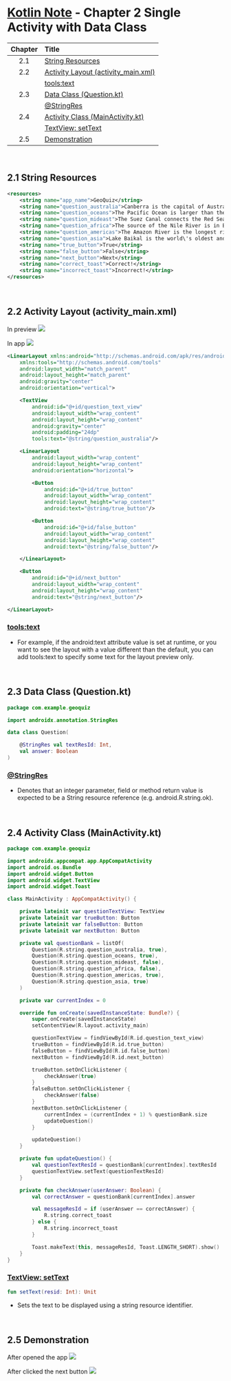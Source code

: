 # [Kotlin Note](../../README.md) - Chapter 2 Single Activity with Data Class
| Chapter | Title |
| :-: | :- |
| 2.1 | [String Resources](#21-string-resources) |
| 2.2 | [Activity Layout (activity_main.xml)](#22-activity-layout-activity_mainxml) |
|  | [tools:text](#toolstext) |
| 2.3 | [Data Class (Question.kt)](#23-data-class-questionkt) |
|  | [@StringRes](#stringres) |
| 2.4 | [Activity Class (MainActivity.kt)](#24-activity-class-mainactivitykt) |
|  | [TextView: setText](#textview-settext) |
| 2.5 | [Demonstration](#25-demonstration) |

<br />

## 2.1 String Resources
```xml
<resources>
    <string name="app_name">GeoQuiz</string>
    <string name="question_australia">Canberra is the capital of Australia.</string>
    <string name="question_oceans">The Pacific Ocean is larger than the Atlantic Ocean.</string>
    <string name="question_mideast">The Suez Canal connects the Red Sea and the Indian Ocean.</string>
    <string name="question_africa">The source of the Nile River is in Egypt.</string>
    <string name="question_americas">The Amazon River is the longest river in the Americas.</string>
    <string name="question_asia">Lake Baikal is the world\'s oldest and deepest freshwater lake.</string>
    <string name="true_button">True</string>
    <string name="false_button">False</string>
    <string name="next_button">Next</string>
    <string name="correct_toast">Correct!</string>
    <string name="incorrect_toast">Incorrect!</string>
</resources>
```

<br />

## 2.2 Activity Layout (activity_main.xml)
In preview
![](../../images/Part%20I/image_2_1.PNG)

In app
![](../../images/Part%20I/image_2_2.PNG)

```xml
<LinearLayout xmlns:android="http://schemas.android.com/apk/res/android"
    xmlns:tools="http://schemas.android.com/tools"
    android:layout_width="match_parent"
    android:layout_height="match_parent"
    android:gravity="center"
    android:orientation="vertical">

    <TextView
        android:id="@+id/question_text_view"
        android:layout_width="wrap_content"
        android:layout_height="wrap_content"
        android:gravity="center"
        android:padding="24dp"
        tools:text="@string/question_australia"/>

    <LinearLayout
        android:layout_width="wrap_content"
        android:layout_height="wrap_content"
        android:orientation="horizontal">

        <Button
            android:id="@+id/true_button"
            android:layout_width="wrap_content"
            android:layout_height="wrap_content"
            android:text="@string/true_button"/>

        <Button
            android:id="@+id/false_button"
            android:layout_width="wrap_content"
            android:layout_height="wrap_content"
            android:text="@string/false_button"/>

    </LinearLayout>

    <Button
        android:id="@+id/next_button"
        android:layout_width="wrap_content"
        android:layout_height="wrap_content"
        android:text="@string/next_button"/>

</LinearLayout>
```

### [tools:text](https://developer.android.com/studio/write/tool-attributes#design-time_view_attributes)
- For example, if the android:text attribute value is set at runtime, or you want to see the layout with a value different than the default, you can add tools:text to specify some text for the layout preview only.

<br />

## 2.3 Data Class (Question.kt)
```kotlin
package com.example.geoquiz

import androidx.annotation.StringRes

data class Question(

    @StringRes val textResId: Int,
    val answer: Boolean
)
```

### [@StringRes](https://developer.android.com/reference/kotlin/androidx/annotation/StringRes)
- Denotes that an integer parameter, field or method return value is expected to be a String resource reference (e.g. android.R.string.ok).

<br />

## 2.4 Activity Class (MainActivity.kt)
```kotlin
package com.example.geoquiz

import androidx.appcompat.app.AppCompatActivity
import android.os.Bundle
import android.widget.Button
import android.widget.TextView
import android.widget.Toast

class MainActivity : AppCompatActivity() {

    private lateinit var questionTextView: TextView
    private lateinit var trueButton: Button
    private lateinit var falseButton: Button
    private lateinit var nextButton: Button

    private val questionBank = listOf(
        Question(R.string.question_australia, true),
        Question(R.string.question_oceans, true),
        Question(R.string.question_mideast, false),
        Question(R.string.question_africa, false),
        Question(R.string.question_americas, true),
        Question(R.string.question_asia, true)
    )

    private var currentIndex = 0

    override fun onCreate(savedInstanceState: Bundle?) {
        super.onCreate(savedInstanceState)
        setContentView(R.layout.activity_main)

        questionTextView = findViewById(R.id.question_text_view)
        trueButton = findViewById(R.id.true_button)
        falseButton = findViewById(R.id.false_button)
        nextButton = findViewById(R.id.next_button)

        trueButton.setOnClickListener {
            checkAnswer(true)
        }
        falseButton.setOnClickListener {
            checkAnswer(false)
        }
        nextButton.setOnClickListener {
            currentIndex = (currentIndex + 1) % questionBank.size
            updateQuestion()
        }

        updateQuestion()
    }

    private fun updateQuestion() {
        val questionTextResId = questionBank[currentIndex].textResId
        questionTextView.setText(questionTextResId)
    }

    private fun checkAnswer(userAnswer: Boolean) {
        val correctAnswer = questionBank[currentIndex].answer

        val messageResId = if (userAnswer == correctAnswer) {
            R.string.correct_toast
        } else {
            R.string.incorrect_toast
        }

        Toast.makeText(this, messageResId, Toast.LENGTH_SHORT).show()
    }
}
```

### [TextView: setText](https://developer.android.com/reference/kotlin/android/widget/TextView#settext_3)
```kotlin
fun setText(resid: Int): Unit
```
- Sets the text to be displayed using a string resource identifier.

<br />

## 2.5 Demonstration
After opened the app
![](../../images/Part%20I/image_2_3.PNG)

After clicked the next button
![](../../images/Part%20I/image_2_4.PNG)

<br />
